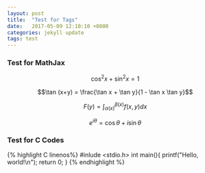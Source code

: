 ```yaml
---
layout: post
title:  "Test for Tags"
date:   2017-05-09 12:10:10 +0800
categories: jekyll update
tags: test
---
```


<script type="text/x-mathjax-config">
MathJax.Hub.Config({CommonHTML: {scale: 100}});
</script>
<script type="text/javascript" src="https://cdnjs.cloudflare.com/ajax/libs/mathjax/2.7.1/MathJax.js?config=TeX-AMS-MML_HTMLorMML">
</script>


### Test for MathJax

$$ \cos^2 x + \sin^2 x = 1 $$   

$$\tan (x+y) = \frac{\tan x + \tan y}{1 - \tan x \tan y}$$

$$F(y)=\int_{\alpha(x)}^{\beta(x)}f(x,y)dx $$

$$e^{i\theta}=\cos\theta+i\sin\theta$$

### Test for C Codes
{% highlight C linenos%}
#inlude <stdio.h>
int main(){
    printf("Hello, world!\n");
    return 0;
}
{% endhighlight %}
